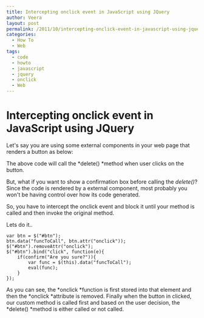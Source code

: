 ```yaml
---
title: Intercepting onclick event in JavaScript using JQuery
author: Veera
layout: post
permalink: /2011/10/intercepting-onclick-event-in-javascript-using-jquery/
categories:
  - How To
  - Web
tags:
  - code
  - howto
  - javascript
  - jquery
  - onclick
  - Web
---
```

# Intercepting onclick event in JavaScript using JQuery

Let's say you are using some external components in your web page that renders a button as below:

    

The above code will call the *delete() *method when user clicks on the button.

But, what if you want to show a confirmation box before calling the *delete()*? Since the code is rendered by a external component, most probably you won't be having control over how its code generated.

So, you have to intercept the onclick event and block it until your method is called and then invoke the original method.

Lets do it..

    var btn = $("#btn");
    btn.data("funcToCall", btn.attr("onclick"));
    $("#btn").removeAttr("onclick");
    $("#btn").bind("click", function(e){
    	if(confirm("Are you sure?")){
    		var func = $(this).data("funcToCall");
    		eval(func);
    	}
    });

As you can see, the *onclick *function is first stored into that element and then the *onclick *attribute is removed. Finally when the button in clicked, our custom method is called first and based on the user decision, the *delete() *method is either called or not called.
